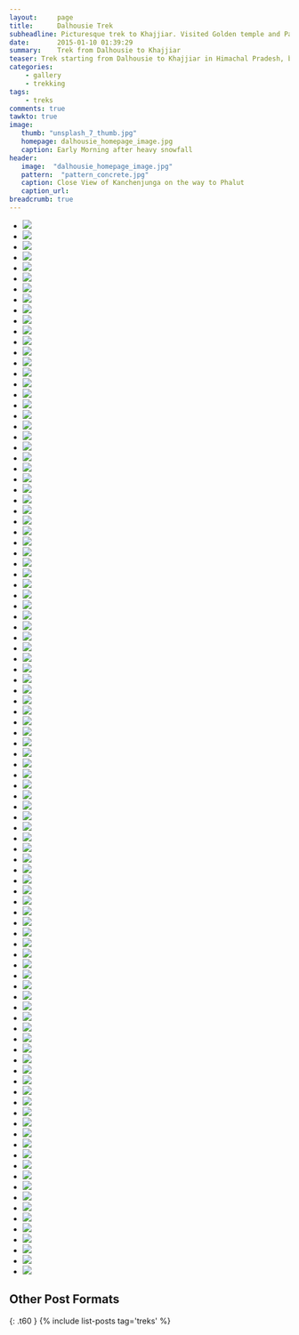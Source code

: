 ```yaml
---
layout:     page
title:      Dalhousie Trek
subheadline: Picturesque trek to Khajjiar. Visited Golden temple and Pak border on the way back.
date:       2015-01-10 01:39:29
summary:    Trek from Dalhousie to Khajjiar
teaser: Trek starting from Dalhousie to Khajjiar in Himachal Pradesh, box of surprises. 
categories:
    - gallery
    - trekking
tags:
    - treks    
comments: true
tawkto: true
image:
   thumb: "unsplash_7_thumb.jpg"
   homepage: dalhousie_homepage_image.jpg
   caption: Early Morning after heavy snowfall
header:
   image:  "dalhousie_homepage_image.jpg"
   pattern:  "pattern_concrete.jpg"
   caption: Close View of Kanchenjunga on the way to Phalut
   caption_url: 
breadcrumb: true
---
```

<ul class="clearing-thumbs small-block-grid-3" data-clearing="">

<li><a href="{{ site.url }}/images/posts/dalhousie_trek/10153638487600032.jpg"><img data-caption="Trek Sandakhpu - Phalut" class="th" src="{{ site.url }}/images/posts/dalhousie_trek/10153638487600032.jpg"></a></li>
<li><a href="{{ site.url }}/images/posts/dalhousie_trek/10153638543970032.jpg"><img data-caption="Trek Sandakhpu - Phalut" class="th" src="{{ site.url }}/images/posts/dalhousie_trek/10153638543970032.jpg"></a></li>
<li><a href="{{ site.url }}/images/posts/dalhousie_trek/10153641779020032.jpg"><img data-caption="Trek Sandakhpu - Phalut" class="th" src="{{ site.url }}/images/posts/dalhousie_trek/10153641779020032.jpg"></a></li>
<li><a href="{{ site.url }}/images/posts/dalhousie_trek/10153638488730032.jpg"><img data-caption="Trek Sandakhpu - Phalut" class="th" src="{{ site.url }}/images/posts/dalhousie_trek/10153638488730032.jpg"></a></li>
<li><a href="{{ site.url }}/images/posts/dalhousie_trek/10153638544020032.jpg"><img data-caption="Trek Sandakhpu - Phalut" class="th" src="{{ site.url }}/images/posts/dalhousie_trek/10153638544020032.jpg"></a></li>
<li><a href="{{ site.url }}/images/posts/dalhousie_trek/10153641779130032.jpg"><img data-caption="Trek Sandakhpu - Phalut" class="th" src="{{ site.url }}/images/posts/dalhousie_trek/10153641779130032.jpg"></a></li>
<li><a href="{{ site.url }}/images/posts/dalhousie_trek/10153638489145032.jpg"><img data-caption="Trek Sandakhpu - Phalut" class="th" src="{{ site.url }}/images/posts/dalhousie_trek/10153638489145032.jpg"></a></li>
<li><a href="{{ site.url }}/images/posts/dalhousie_trek/10153638544105032.jpg"><img data-caption="Trek Sandakhpu - Phalut" class="th" src="{{ site.url }}/images/posts/dalhousie_trek/10153638544105032.jpg"></a></li>
<li><a href="{{ site.url }}/images/posts/dalhousie_trek/10153641779300032.jpg"><img data-caption="Trek Sandakhpu - Phalut" class="th" src="{{ site.url }}/images/posts/dalhousie_trek/10153641779300032.jpg"></a></li>
<li><a href="{{ site.url }}/images/posts/dalhousie_trek/10153638489215032.jpg"><img data-caption="Trek Sandakhpu - Phalut" class="th" src="{{ site.url }}/images/posts/dalhousie_trek/10153638489215032.jpg"></a></li>
<li><a href="{{ site.url }}/images/posts/dalhousie_trek/10153638544245032.jpg"><img data-caption="Trek Sandakhpu - Phalut" class="th" src="{{ site.url }}/images/posts/dalhousie_trek/10153638544245032.jpg"></a></li>
<li><a href="{{ site.url }}/images/posts/dalhousie_trek/10153641787070032.jpg"><img data-caption="Trek Sandakhpu - Phalut" class="th" src="{{ site.url }}/images/posts/dalhousie_trek/10153641787070032.jpg"></a></li>
<li><a href="{{ site.url }}/images/posts/dalhousie_trek/10153638489445032.jpg"><img data-caption="Trek Sandakhpu - Phalut" class="th" src="{{ site.url }}/images/posts/dalhousie_trek/10153638489445032.jpg"></a></li>
<li><a href="{{ site.url }}/images/posts/dalhousie_trek/10153638544385032.jpg"><img data-caption="Trek Sandakhpu - Phalut" class="th" src="{{ site.url }}/images/posts/dalhousie_trek/10153638544385032.jpg"></a></li>
<li><a href="{{ site.url }}/images/posts/dalhousie_trek/10153641787125032.jpg"><img data-caption="Trek Sandakhpu - Phalut" class="th" src="{{ site.url }}/images/posts/dalhousie_trek/10153641787125032.jpg"></a></li>
<li><a href="{{ site.url }}/images/posts/dalhousie_trek/10153638489980032.jpg"><img data-caption="Trek Sandakhpu - Phalut" class="th" src="{{ site.url }}/images/posts/dalhousie_trek/10153638489980032.jpg"></a></li>
<li><a href="{{ site.url }}/images/posts/dalhousie_trek/10153638544610032.jpg"><img data-caption="Trek Sandakhpu - Phalut" class="th" src="{{ site.url }}/images/posts/dalhousie_trek/10153638544610032.jpg"></a></li>
<li><a href="{{ site.url }}/images/posts/dalhousie_trek/10153641787165032.jpg"><img data-caption="Trek Sandakhpu - Phalut" class="th" src="{{ site.url }}/images/posts/dalhousie_trek/10153641787165032.jpg"></a></li>
<li><a href="{{ site.url }}/images/posts/dalhousie_trek/10153638490020032.jpg"><img data-caption="Trek Sandakhpu - Phalut" class="th" src="{{ site.url }}/images/posts/dalhousie_trek/10153638490020032.jpg"></a></li>
<li><a href="{{ site.url }}/images/posts/dalhousie_trek/10153638660465032.jpg"><img data-caption="Trek Sandakhpu - Phalut" class="th" src="{{ site.url }}/images/posts/dalhousie_trek/10153638660465032.jpg"></a></li>
<li><a href="{{ site.url }}/images/posts/dalhousie_trek/10153641787600032.jpg"><img data-caption="Trek Sandakhpu - Phalut" class="th" src="{{ site.url }}/images/posts/dalhousie_trek/10153641787600032.jpg"></a></li>
<li><a href="{{ site.url }}/images/posts/dalhousie_trek/10153638502335032.jpg"><img data-caption="Trek Sandakhpu - Phalut" class="th" src="{{ site.url }}/images/posts/dalhousie_trek/10153638502335032.jpg"></a></li>
<li><a href="{{ site.url }}/images/posts/dalhousie_trek/10153638660715032.jpg"><img data-caption="Trek Sandakhpu - Phalut" class="th" src="{{ site.url }}/images/posts/dalhousie_trek/10153638660715032.jpg"></a></li>
<li><a href="{{ site.url }}/images/posts/dalhousie_trek/10153641787780032.jpg"><img data-caption="Trek Sandakhpu - Phalut" class="th" src="{{ site.url }}/images/posts/dalhousie_trek/10153641787780032.jpg"></a></li>
<li><a href="{{ site.url }}/images/posts/dalhousie_trek/10153638502620032.jpg"><img data-caption="Trek Sandakhpu - Phalut" class="th" src="{{ site.url }}/images/posts/dalhousie_trek/10153638502620032.jpg"></a></li>
<li><a href="{{ site.url }}/images/posts/dalhousie_trek/10153638660760032.jpg"><img data-caption="Trek Sandakhpu - Phalut" class="th" src="{{ site.url }}/images/posts/dalhousie_trek/10153638660760032.jpg"></a></li>
<li><a href="{{ site.url }}/images/posts/dalhousie_trek/10153641787855032.jpg"><img data-caption="Trek Sandakhpu - Phalut" class="th" src="{{ site.url }}/images/posts/dalhousie_trek/10153641787855032.jpg"></a></li>
<li><a href="{{ site.url }}/images/posts/dalhousie_trek/10153638503000032.jpg"><img data-caption="Trek Sandakhpu - Phalut" class="th" src="{{ site.url }}/images/posts/dalhousie_trek/10153638503000032.jpg"></a></li>
<li><a href="{{ site.url }}/images/posts/dalhousie_trek/10153638661065032.jpg"><img data-caption="Trek Sandakhpu - Phalut" class="th" src="{{ site.url }}/images/posts/dalhousie_trek/10153638661065032.jpg"></a></li>
<li><a href="{{ site.url }}/images/posts/dalhousie_trek/10153641788075032.jpg"><img data-caption="Trek Sandakhpu - Phalut" class="th" src="{{ site.url }}/images/posts/dalhousie_trek/10153641788075032.jpg"></a></li>
<li><a href="{{ site.url }}/images/posts/dalhousie_trek/10153638503270032.jpg"><img data-caption="Trek Sandakhpu - Phalut" class="th" src="{{ site.url }}/images/posts/dalhousie_trek/10153638503270032.jpg"></a></li>
<li><a href="{{ site.url }}/images/posts/dalhousie_trek/10153638661550032.jpg"><img data-caption="Trek Sandakhpu - Phalut" class="th" src="{{ site.url }}/images/posts/dalhousie_trek/10153638661550032.jpg"></a></li>
<li><a href="{{ site.url }}/images/posts/dalhousie_trek/10153641788080032.jpg"><img data-caption="Trek Sandakhpu - Phalut" class="th" src="{{ site.url }}/images/posts/dalhousie_trek/10153641788080032.jpg"></a></li>
<li><a href="{{ site.url }}/images/posts/dalhousie_trek/10153638503785032.jpg"><img data-caption="Trek Sandakhpu - Phalut" class="th" src="{{ site.url }}/images/posts/dalhousie_trek/10153638503785032.jpg"></a></li>
<li><a href="{{ site.url }}/images/posts/dalhousie_trek/10153638661740032.jpg"><img data-caption="Trek Sandakhpu - Phalut" class="th" src="{{ site.url }}/images/posts/dalhousie_trek/10153638661740032.jpg"></a></li>
<li><a href="{{ site.url }}/images/posts/dalhousie_trek/10153649658470032.jpg"><img data-caption="Trek Sandakhpu - Phalut" class="th" src="{{ site.url }}/images/posts/dalhousie_trek/10153649658470032.jpg"></a></li>
<li><a href="{{ site.url }}/images/posts/dalhousie_trek/10153638503925032.jpg"><img data-caption="Trek Sandakhpu - Phalut" class="th" src="{{ site.url }}/images/posts/dalhousie_trek/10153638503925032.jpg"></a></li>
<li><a href="{{ site.url }}/images/posts/dalhousie_trek/10153638661840032.jpg"><img data-caption="Trek Sandakhpu - Phalut" class="th" src="{{ site.url }}/images/posts/dalhousie_trek/10153638661840032.jpg"></a></li>
<li><a href="{{ site.url }}/images/posts/dalhousie_trek/10153649658640032.jpg"><img data-caption="Trek Sandakhpu - Phalut" class="th" src="{{ site.url }}/images/posts/dalhousie_trek/10153649658640032.jpg"></a></li>
<li><a href="{{ site.url }}/images/posts/dalhousie_trek/10153638504045032.jpg"><img data-caption="Trek Sandakhpu - Phalut" class="th" src="{{ site.url }}/images/posts/dalhousie_trek/10153638504045032.jpg"></a></li>
<li><a href="{{ site.url }}/images/posts/dalhousie_trek/10153638662130032.jpg"><img data-caption="Trek Sandakhpu - Phalut" class="th" src="{{ site.url }}/images/posts/dalhousie_trek/10153638662130032.jpg"></a></li>
<li><a href="{{ site.url }}/images/posts/dalhousie_trek/10153649658845032.jpg"><img data-caption="Trek Sandakhpu - Phalut" class="th" src="{{ site.url }}/images/posts/dalhousie_trek/10153649658845032.jpg"></a></li>
<li><a href="{{ site.url }}/images/posts/dalhousie_trek/10153638504270032.jpg"><img data-caption="Trek Sandakhpu - Phalut" class="th" src="{{ site.url }}/images/posts/dalhousie_trek/10153638504270032.jpg"></a></li>
<li><a href="{{ site.url }}/images/posts/dalhousie_trek/10153638696080032.jpg"><img data-caption="Trek Sandakhpu - Phalut" class="th" src="{{ site.url }}/images/posts/dalhousie_trek/10153638696080032.jpg"></a></li>
<li><a href="{{ site.url }}/images/posts/dalhousie_trek/10153649659120032.jpg"><img data-caption="Trek Sandakhpu - Phalut" class="th" src="{{ site.url }}/images/posts/dalhousie_trek/10153649659120032.jpg"></a></li>
<li><a href="{{ site.url }}/images/posts/dalhousie_trek/10153638504545032.jpg"><img data-caption="Trek Sandakhpu - Phalut" class="th" src="{{ site.url }}/images/posts/dalhousie_trek/10153638504545032.jpg"></a></li>
<li><a href="{{ site.url }}/images/posts/dalhousie_trek/10153638696105032.jpg"><img data-caption="Trek Sandakhpu - Phalut" class="th" src="{{ site.url }}/images/posts/dalhousie_trek/10153638696105032.jpg"></a></li>
<li><a href="{{ site.url }}/images/posts/dalhousie_trek/10153649659260032.jpg"><img data-caption="Trek Sandakhpu - Phalut" class="th" src="{{ site.url }}/images/posts/dalhousie_trek/10153649659260032.jpg"></a></li>
<li><a href="{{ site.url }}/images/posts/dalhousie_trek/10153638504735032.jpg"><img data-caption="Trek Sandakhpu - Phalut" class="th" src="{{ site.url }}/images/posts/dalhousie_trek/10153638504735032.jpg"></a></li>
<li><a href="{{ site.url }}/images/posts/dalhousie_trek/10153638696190032.jpg"><img data-caption="Trek Sandakhpu - Phalut" class="th" src="{{ site.url }}/images/posts/dalhousie_trek/10153638696190032.jpg"></a></li>
<li><a href="{{ site.url }}/images/posts/dalhousie_trek/10153649659390032.jpg"><img data-caption="Trek Sandakhpu - Phalut" class="th" src="{{ site.url }}/images/posts/dalhousie_trek/10153649659390032.jpg"></a></li>
<li><a href="{{ site.url }}/images/posts/dalhousie_trek/10153638504970032.jpg"><img data-caption="Trek Sandakhpu - Phalut" class="th" src="{{ site.url }}/images/posts/dalhousie_trek/10153638504970032.jpg"></a></li>
<li><a href="{{ site.url }}/images/posts/dalhousie_trek/10153638696510032.jpg"><img data-caption="Trek Sandakhpu - Phalut" class="th" src="{{ site.url }}/images/posts/dalhousie_trek/10153638696510032.jpg"></a></li>
<li><a href="{{ site.url }}/images/posts/dalhousie_trek/10153649659825032.jpg"><img data-caption="Trek Sandakhpu - Phalut" class="th" src="{{ site.url }}/images/posts/dalhousie_trek/10153649659825032.jpg"></a></li>
<li><a href="{{ site.url }}/images/posts/dalhousie_trek/10153638505155032.jpg"><img data-caption="Trek Sandakhpu - Phalut" class="th" src="{{ site.url }}/images/posts/dalhousie_trek/10153638505155032.jpg"></a></li>
<li><a href="{{ site.url }}/images/posts/dalhousie_trek/10153638696745032.jpg"><img data-caption="Trek Sandakhpu - Phalut" class="th" src="{{ site.url }}/images/posts/dalhousie_trek/10153638696745032.jpg"></a></li>
<li><a href="{{ site.url }}/images/posts/dalhousie_trek/10153649659840032.jpg"><img data-caption="Trek Sandakhpu - Phalut" class="th" src="{{ site.url }}/images/posts/dalhousie_trek/10153649659840032.jpg"></a></li>
<li><a href="{{ site.url }}/images/posts/dalhousie_trek/10153638505420032.jpg"><img data-caption="Trek Sandakhpu - Phalut" class="th" src="{{ site.url }}/images/posts/dalhousie_trek/10153638505420032.jpg"></a></li>
<li><a href="{{ site.url }}/images/posts/dalhousie_trek/10153638696785032.jpg"><img data-caption="Trek Sandakhpu - Phalut" class="th" src="{{ site.url }}/images/posts/dalhousie_trek/10153638696785032.jpg"></a></li>
<li><a href="{{ site.url }}/images/posts/dalhousie_trek/10153649659845032.jpg"><img data-caption="Trek Sandakhpu - Phalut" class="th" src="{{ site.url }}/images/posts/dalhousie_trek/10153649659845032.jpg"></a></li>
<li><a href="{{ site.url }}/images/posts/dalhousie_trek/10153638505465032.jpg"><img data-caption="Trek Sandakhpu - Phalut" class="th" src="{{ site.url }}/images/posts/dalhousie_trek/10153638505465032.jpg"></a></li>
<li><a href="{{ site.url }}/images/posts/dalhousie_trek/10153638697320032.jpg"><img data-caption="Trek Sandakhpu - Phalut" class="th" src="{{ site.url }}/images/posts/dalhousie_trek/10153638697320032.jpg"></a></li>
<li><a href="{{ site.url }}/images/posts/dalhousie_trek/10153649660050032.jpg"><img data-caption="Trek Sandakhpu - Phalut" class="th" src="{{ site.url }}/images/posts/dalhousie_trek/10153649660050032.jpg"></a></li>
<li><a href="{{ site.url }}/images/posts/dalhousie_trek/10153638505645032.jpg"><img data-caption="Trek Sandakhpu - Phalut" class="th" src="{{ site.url }}/images/posts/dalhousie_trek/10153638505645032.jpg"></a></li>
<li><a href="{{ site.url }}/images/posts/dalhousie_trek/10153638697340032.jpg"><img data-caption="Trek Sandakhpu - Phalut" class="th" src="{{ site.url }}/images/posts/dalhousie_trek/10153638697340032.jpg"></a></li>
<li><a href="{{ site.url }}/images/posts/dalhousie_trek/10153649660150032.jpg"><img data-caption="Trek Sandakhpu - Phalut" class="th" src="{{ site.url }}/images/posts/dalhousie_trek/10153649660150032.jpg"></a></li>
<li><a href="{{ site.url }}/images/posts/dalhousie_trek/10153638505900032.jpg"><img data-caption="Trek Sandakhpu - Phalut" class="th" src="{{ site.url }}/images/posts/dalhousie_trek/10153638505900032.jpg"></a></li>
<li><a href="{{ site.url }}/images/posts/dalhousie_trek/10153639092945032.jpg"><img data-caption="Trek Sandakhpu - Phalut" class="th" src="{{ site.url }}/images/posts/dalhousie_trek/10153639092945032.jpg"></a></li>
<li><a href="{{ site.url }}/images/posts/dalhousie_trek/10153649660185032.jpg"><img data-caption="Trek Sandakhpu - Phalut" class="th" src="{{ site.url }}/images/posts/dalhousie_trek/10153649660185032.jpg"></a></li>
<li><a href="{{ site.url }}/images/posts/dalhousie_trek/10153638530245032.jpg"><img data-caption="Trek Sandakhpu - Phalut" class="th" src="{{ site.url }}/images/posts/dalhousie_trek/10153638530245032.jpg"></a></li>
<li><a href="{{ site.url }}/images/posts/dalhousie_trek/10153639093120032.jpg"><img data-caption="Trek Sandakhpu - Phalut" class="th" src="{{ site.url }}/images/posts/dalhousie_trek/10153639093120032.jpg"></a></li>
<li><a href="{{ site.url }}/images/posts/dalhousie_trek/10153649660280032.jpg"><img data-caption="Trek Sandakhpu - Phalut" class="th" src="{{ site.url }}/images/posts/dalhousie_trek/10153649660280032.jpg"></a></li>
<li><a href="{{ site.url }}/images/posts/dalhousie_trek/10153638530285032.jpg"><img data-caption="Trek Sandakhpu - Phalut" class="th" src="{{ site.url }}/images/posts/dalhousie_trek/10153638530285032.jpg"></a></li>
<li><a href="{{ site.url }}/images/posts/dalhousie_trek/10153639093615032.jpg"><img data-caption="Trek Sandakhpu - Phalut" class="th" src="{{ site.url }}/images/posts/dalhousie_trek/10153639093615032.jpg"></a></li>
<li><a href="{{ site.url }}/images/posts/dalhousie_trek/10153649660310032.jpg"><img data-caption="Trek Sandakhpu - Phalut" class="th" src="{{ site.url }}/images/posts/dalhousie_trek/10153649660310032.jpg"></a></li>
<li><a href="{{ site.url }}/images/posts/dalhousie_trek/10153638530385032.jpg"><img data-caption="Trek Sandakhpu - Phalut" class="th" src="{{ site.url }}/images/posts/dalhousie_trek/10153638530385032.jpg"></a></li>
<li><a href="{{ site.url }}/images/posts/dalhousie_trek/10153639093885032.jpg"><img data-caption="Trek Sandakhpu - Phalut" class="th" src="{{ site.url }}/images/posts/dalhousie_trek/10153639093885032.jpg"></a></li>
<li><a href="{{ site.url }}/images/posts/dalhousie_trek/10153649660400032.jpg"><img data-caption="Trek Sandakhpu - Phalut" class="th" src="{{ site.url }}/images/posts/dalhousie_trek/10153649660400032.jpg"></a></li>
<li><a href="{{ site.url }}/images/posts/dalhousie_trek/10153638530535032.jpg"><img data-caption="Trek Sandakhpu - Phalut" class="th" src="{{ site.url }}/images/posts/dalhousie_trek/10153638530535032.jpg"></a></li>
<li><a href="{{ site.url }}/images/posts/dalhousie_trek/10153639093905032.jpg"><img data-caption="Trek Sandakhpu - Phalut" class="th" src="{{ site.url }}/images/posts/dalhousie_trek/10153639093905032.jpg"></a></li>
<li><a href="{{ site.url }}/images/posts/dalhousie_trek/10153650226400032.jpg"><img data-caption="Trek Sandakhpu - Phalut" class="th" src="{{ site.url }}/images/posts/dalhousie_trek/10153650226400032.jpg"></a></li>
<li><a href="{{ site.url }}/images/posts/dalhousie_trek/10153638530815032.jpg"><img data-caption="Trek Sandakhpu - Phalut" class="th" src="{{ site.url }}/images/posts/dalhousie_trek/10153638530815032.jpg"></a></li>
<li><a href="{{ site.url }}/images/posts/dalhousie_trek/10153639094515032.jpg"><img data-caption="Trek Sandakhpu - Phalut" class="th" src="{{ site.url }}/images/posts/dalhousie_trek/10153639094515032.jpg"></a></li>
<li><a href="{{ site.url }}/images/posts/dalhousie_trek/10153650226465032.jpg"><img data-caption="Trek Sandakhpu - Phalut" class="th" src="{{ site.url }}/images/posts/dalhousie_trek/10153650226465032.jpg"></a></li>
<li><a href="{{ site.url }}/images/posts/dalhousie_trek/10153638530940032.jpg"><img data-caption="Trek Sandakhpu - Phalut" class="th" src="{{ site.url }}/images/posts/dalhousie_trek/10153638530940032.jpg"></a></li>
<li><a href="{{ site.url }}/images/posts/dalhousie_trek/10153639094520032.jpg"><img data-caption="Trek Sandakhpu - Phalut" class="th" src="{{ site.url }}/images/posts/dalhousie_trek/10153639094520032.jpg"></a></li>
<li><a href="{{ site.url }}/images/posts/dalhousie_trek/10153656528880032.jpg"><img data-caption="Trek Sandakhpu - Phalut" class="th" src="{{ site.url }}/images/posts/dalhousie_trek/10153656528880032.jpg"></a></li>
<li><a href="{{ site.url }}/images/posts/dalhousie_trek/10153638531060032.jpg"><img data-caption="Trek Sandakhpu - Phalut" class="th" src="{{ site.url }}/images/posts/dalhousie_trek/10153638531060032.jpg"></a></li>
<li><a href="{{ site.url }}/images/posts/dalhousie_trek/10153639094555032.jpg"><img data-caption="Trek Sandakhpu - Phalut" class="th" src="{{ site.url }}/images/posts/dalhousie_trek/10153639094555032.jpg"></a></li>
<li><a href="{{ site.url }}/images/posts/dalhousie_trek/10153656528885032.jpg"><img data-caption="Trek Sandakhpu - Phalut" class="th" src="{{ site.url }}/images/posts/dalhousie_trek/10153656528885032.jpg"></a></li>
<li><a href="{{ site.url }}/images/posts/dalhousie_trek/10153638531170032.jpg"><img data-caption="Trek Sandakhpu - Phalut" class="th" src="{{ site.url }}/images/posts/dalhousie_trek/10153638531170032.jpg"></a></li>
<li><a href="{{ site.url }}/images/posts/dalhousie_trek/10153641778340032.jpg"><img data-caption="Trek Sandakhpu - Phalut" class="th" src="{{ site.url }}/images/posts/dalhousie_trek/10153641778340032.jpg"></a></li>
<li><a href="{{ site.url }}/images/posts/dalhousie_trek/"><img data-caption="Trek Sandakhpu - Phalut" class="th" src="{{ site.url }}/images/posts/dalhousie_trek/"></a></li>
<li><a href="{{ site.url }}/images/posts/dalhousie_trek/10153638531555032.jpg"><img data-caption="Trek Sandakhpu - Phalut" class="th" src="{{ site.url }}/images/posts/dalhousie_trek/10153638531555032.jpg"></a></li>
<li><a href="{{ site.url }}/images/posts/dalhousie_trek/10153641778390032.jpg"><img data-caption="Trek Sandakhpu - Phalut" class="th" src="{{ site.url }}/images/posts/dalhousie_trek/10153641778390032.jpg"></a></li>
<li><a href="{{ site.url }}/images/posts/dalhousie_trek/"><img data-caption="Trek Sandakhpu - Phalut" class="th" src="{{ site.url }}/images/posts/dalhousie_trek/"></a></li>
<li><a href="{{ site.url }}/images/posts/dalhousie_trek/10153638531720032.jpg"><img data-caption="Trek Sandakhpu - Phalut" class="th" src="{{ site.url }}/images/posts/dalhousie_trek/10153638531720032.jpg"></a></li>
<li><a href="{{ site.url }}/images/posts/dalhousie_trek/10153641778495032.jpg"><img data-caption="Trek Sandakhpu - Phalut" class="th" src="{{ site.url }}/images/posts/dalhousie_trek/10153641778495032.jpg"></a></li>
<li><a href="{{ site.url }}/images/posts/dalhousie_trek/10153638531830032.jpg"><img data-caption="Trek Sandakhpu - Phalut" class="th" src="{{ site.url }}/images/posts/dalhousie_trek/10153638531830032.jpg"></a></li>
<li><a href="{{ site.url }}/images/posts/dalhousie_trek/10153641778700032.jpg"><img data-caption="Trek Sandakhpu - Phalut" class="th" src="{{ site.url }}/images/posts/dalhousie_trek/10153641778700032.jpg"></a></li>
</ul>

## Other Post Formats
{: .t60 }
{% include list-posts tag='treks' %}